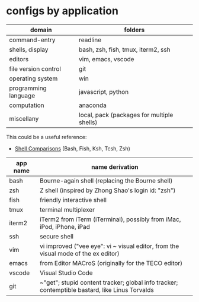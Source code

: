# configs by application

| domain               | folders |
| -------------------- | ------- |
| command-entry        | readline |
| shells, display      | bash, zsh, fish, tmux, iterm2, ssh |
| editors              | vim, emacs, vscode |
| file version control | git |
| operating system     | win |
| programming language | javascript, python |
| computation          | anaconda |
| miscellany           | local, pack (packages for multiple shells) |

This could be a useful reference:

* [Shell Comparisons](http://hyperpolyglot.org/unix-shells) (Bash, Fish, Ksh,
  Tcsh, Zsh)

| app name | name derivation |
| -------- | --------------- |
| bash     | Bourne-again shell (replacing the Bourne shell) |
| zsh      | Z shell (inspired by Zhong Shao's login id: "zsh") |
| fish     | friendly interactive shell |
| tmux     | terminal multiplexer |
| iterm2   | iTerm2 from iTerm (iTerminal), possibly from iMac, iPod, iPhone, iPad |
| ssh      | secure shell |
| vim      | vi improved ("vee eye": vi ~ visual editor, from the visual mode of the ex editor) |
| emacs    | from Editor MACroS (originally for the TECO editor) |
| vscode   | Visual Studio Code |
| git      | ~"get"; stupid content tracker; global info tracker; contemptible bastard, like Linus Torvalds |
